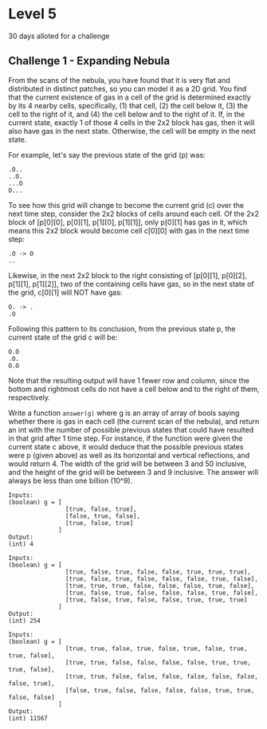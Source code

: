 # Level 5

30 days alloted for a challenge

## Challenge 1 - Expanding Nebula

From the scans of the nebula, you have found that it is very flat and distributed in distinct patches, so you can model it as a 2D grid. You find that the current existence of gas in a cell of the grid is determined exactly by its 4 nearby cells, specifically, (1) that cell, (2) the cell below it, (3) the cell to the right of it, and (4) the cell below and to the right of it. If, in the current state, exactly 1 of those 4 cells in the 2x2 block has gas, then it will also have gas in the next state. Otherwise, the cell will be empty in the next state.

For example, let's say the previous state of the grid (p) was:

```
.O..
..O.
...O
O...
```
To see how this grid will change to become the current grid (c) over the next time step, consider the 2x2 blocks of cells around each cell. Of the 2x2 block of [p[0][0], p[0][1], p[1][0], p[1][1]], only p[0][1] has gas in it, which means this 2x2 block would become cell c[0][0] with gas in the next time step:
```
.O -> O
..
```
Likewise, in the next 2x2 block to the right consisting of [p[0][1], p[0][2], p[1][1], p[1][2]], two of the containing cells have gas, so in the next state of the grid, c[0][1] will NOT have gas:
```
O. -> .
.O
```
Following this pattern to its conclusion, from the previous state p, the current state of the grid c will be:
```
O.O
.O.
O.O
```
Note that the resulting output will have 1 fewer row and column, since the bottom and rightmost cells do not have a cell below and to the right of them, respectively.

Write a function `answer(g)` where g is an array of array of bools saying whether there is gas in each cell (the current scan of the nebula), and return an int with the number of possible previous states that could have resulted in that grid after 1 time step. For instance, if the function were given the current state c above, it would deduce that the possible previous states were p (given above) as well as its horizontal and vertical reflections, and would return 4. The width of the grid will be between 3 and 50 inclusive, and the height of the grid will be between 3 and 9 inclusive. The answer will always be less than one billion (10^9).
```
Inputs:
(boolean) g = [
                [true, false, true],
                [false, true, false],
                [true, false, true]
              ]
Output:
(int) 4

Inputs:
(boolean) g = [
                [true, false, true, false, false, true, true, true],
                [true, false, true, false, false, false, true, false],
                [true, true, true, false, false, false, true, false],
                [true, false, true, false, false, false, true, false],
                [true, false, true, false, false, true, true, true]
              ]
Output:
(int) 254

Inputs:
(boolean) g = [
                [true, true, false, true, false, true, false, true, true, false],
                [true, true, false, false, false, false, true, true, true, false],
                [true, true, false, false, false, false, false, false, false, true],
                [false, true, false, false, false, false, true, true, false, false]
              ]
Output:
(int) 11567
```
